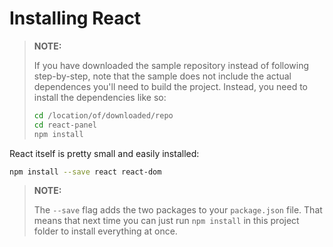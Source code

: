 # Installing React


> **NOTE:**
>
> If you have downloaded the sample repository instead of following step-by-step, note that the sample does not include the actual dependences you'll need to build the project. Instead, you need to install the dependencies like so:
>
> ```bash
> cd /location/of/downloaded/repo
> cd react-panel
> npm install
> ```

React itself is pretty small and easily installed:

```bash
npm install --save react react-dom
```

> **NOTE:**
>
> The `--save` flag adds the two packages to your `package.json` file. That means that next time you can just run `npm install` in this project folder to install everything at once.